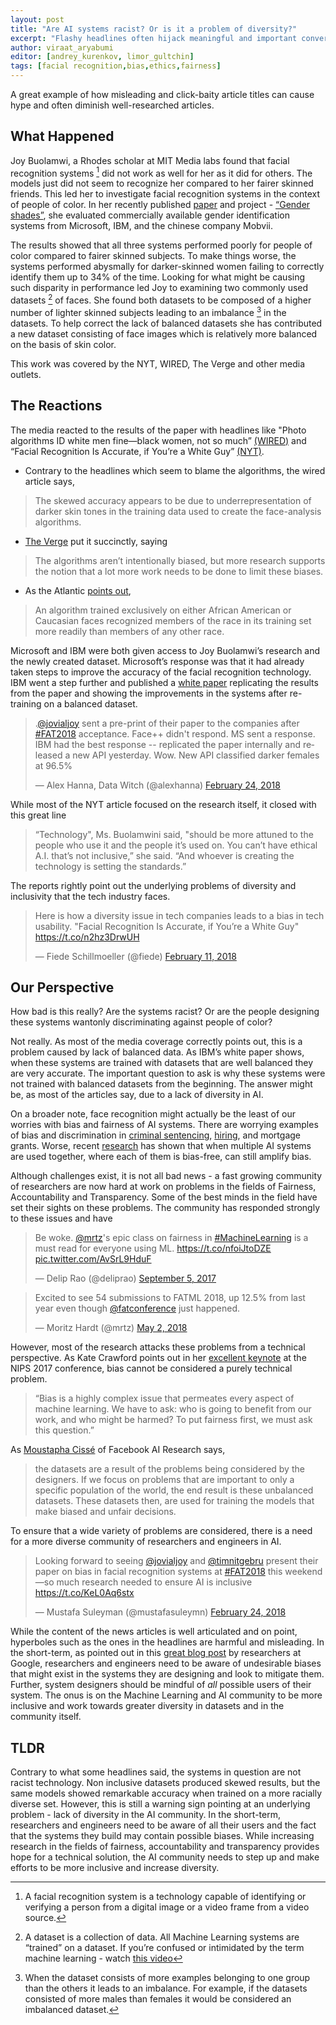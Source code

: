 ```yaml
---
layout: post
title: "Are AI systems racist? Or is it a problem of diversity?"
excerpt: "Flashy headlines often hijack meaningful and important conversations, even when the articles are solid. Who reads the fine print anyway?"
author: viraat_aryabumi
editor: [andrey_kurenkov, limor_gultchin]
tags: [facial recognition,bias,ethics,fairness]
---
```


A great example of how misleading and click-baity article titles can cause hype and often diminish well-researched articles. 


## What Happened

Joy Buolamwi, a Rhodes scholar at MIT Media labs found that facial recognition systems [^frexplainer] did not work as well for her as it did for others. The models just did not seem to recognize her compared to her fairer skinned friends. This led her to investigate facial recognition systems in the context of people of color. In her recently published [paper](http://proceedings.mlr.press/v81/buolamwini18a/buolamwini18a.pdf) and project - [“Gender shades”](http://gendershades.org), she evaluated commercially available gender identification systems from Microsoft, IBM, and the chinese company Mobvii. 

The results showed that all three systems performed poorly for people of color compared to fairer skinned subjects. To make things worse, the systems performed abysmally for darker-skinned women failing to correctly identify them up to 34% of the time. Looking for what might be causing such disparity in performance led Joy to examining two commonly used datasets [^datasetexplainer] of faces. She found both datasets to be composed of a higher number of lighter skinned subjects leading to an imbalance [^imbalance] in the datasets. To help correct the lack of balanced datasets she has contributed a new dataset consisting of face images which is relatively more balanced on the basis of skin color. 

This work was covered by the NYT, WIRED, The Verge and other media outlets. 


## The Reactions

The media reacted to the results of the paper with headlines like "Photo algorithms ID white men fine—black women, not so much” [(WIRED)](https://www.wired.com/story/photo-algorithms-id-white-men-fineblack-women-not-so-much) and “Facial Recognition Is Accurate, if You’re a White Guy” [(NYT)](https://www.nytimes.com/2018/02/09/technology/facial-recognition-race-artificial-intelligence.html). 

* Contrary to the headlines which seem to blame the algorithms, the wired article says, 
> The skewed accuracy appears to be due to underrepresentation of darker skin tones in the training data used to create the face-analysis algorithms.

* [The Verge](https://www.theverge.com/2018/2/11/17001218/facial-recognition-software-accuracy-technology-mit-white-men-black-women-error) put it succinctly, saying 
> The algorithms aren’t intentionally biased, but more research supports the notion that a lot more work needs to be done to limit these biases.

* As the Atlantic [points out](https://www.theatlantic.com/technology/archive/2016/04/the-underlying-bias-of-facial-recognition-systems/476991/), 
>An algorithm trained exclusively on either African American or Caucasian faces recognized members of the race in its training set more readily than members of any other race.

Microsoft and IBM were both given access to Joy Buolamwi’s research and the newly created dataset. Microsoft’s response was that it had already taken steps to improve the accuracy of the facial recognition technology. IBM went a step further and published a [white paper](https://www.ibm.com/blogs/research/2018/02/mitigating-bias-ai-models/
) replicating the results from the paper and showing the improvements in the systems after re-training on a balanced dataset. 

<blockquote class="twitter-tweet" data-lang="en"><p lang="en" dir="ltr">.<a href="https://twitter.com/jovialjoy?ref_src=twsrc%5Etfw">@jovialjoy</a> sent a pre-print of their paper to the companies after <a href="https://twitter.com/hashtag/FAT2018?src=hash&amp;ref_src=twsrc%5Etfw">#FAT2018</a> acceptance. Face++ didn&#39;t respond. MS sent a response. IBM had the best response -- replicated the paper internally and released a new API yesterday. Wow. New API classified darker females at 96.5%</p>&mdash; Alex Hanna, Data Witch (@alexhanna) <a href="https://twitter.com/alexhanna/status/967434590494355456?ref_src=twsrc%5Etfw">February 24, 2018</a></blockquote> <script async src="https://platform.twitter.com/widgets.js" charset="utf-8"></script> 

While most of the NYT article focused on the research itself, it closed with this great line 
> “Technology", Ms. Buolamwini said, "should be more attuned to the people who use it and the people it’s used on.
You can’t have ethical A.I. that’s not inclusive,” she said. “And whoever is creating the technology is setting the standards.”

The reports rightly point out the underlying problems of diversity and inclusivity that the tech industry faces. 

<blockquote class="twitter-tweet" data-lang="en"><p lang="en" dir="ltr">Here is how a diversity issue in tech companies leads to a bias in tech usability. &quot;Facial Recognition Is Accurate, if You’re a White Guy&quot; <a href="https://t.co/n2hz3DrwUH">https://t.co/n2hz3DrwUH</a></p>&mdash; Fiede Schillmoeller (@fiede) <a href="https://twitter.com/fiede/status/962835998999658496?ref_src=twsrc%5Etfw">February 11, 2018</a></blockquote> <script async src="https://platform.twitter.com/widgets.js" charset="utf-8"></script> 

## Our Perspective

How bad is this really? Are the systems racist? Or are the people designing these systems wantonly discriminating against people of color?

Not really. As most of the media coverage correctly points out, this is a problem caused by lack of balanced data. As IBM’s white paper shows, when these systems are trained with datasets that are well balanced they are very accurate. The important question to ask is why these systems were not trained with balanced datasets from the beginning. The answer might be, as most of the articles say, due to a lack of diversity in AI. 

On a broader note, face recognition might actually be the least of our worries with bias and fairness of AI systems. There are worrying examples of bias and discrimination in [criminal sentencing](https://www.propublica.org/article/machine-bias-risk-assessments-in-criminal-sentencing), [hiring](https://work.qz.com/1098954/ai-is-the-future-of-hiring-but-it-could-introduce-bias-if-were-not-careful/), and mortgage grants. Worse, recent [research](http://arxiv.org/abs/1707.00391) has shown that when multiple AI systems are used together, where each of them is bias-free, can still amplify bias. 

Although challenges exist, it is not all bad news - a fast growing community of researchers are now hard at work on problems in the fields of Fairness, Accountability and Transparency. Some of the best minds in the field have set their sights on these problems. The community has responded strongly to these issues and have 

<blockquote class="twitter-tweet" data-lang="en"><p lang="en" dir="ltr">Be woke. <a href="https://twitter.com/mrtz?ref_src=twsrc%5Etfw">@mrtz</a>&#39;s epic class on fairness in <a href="https://twitter.com/hashtag/MachineLearning?src=hash&amp;ref_src=twsrc%5Etfw">#MachineLearning</a> is a must read for everyone using ML. <a href="https://t.co/nfoiJtoDZE">https://t.co/nfoiJtoDZE</a> <a href="https://t.co/AvSrL9HduF">pic.twitter.com/AvSrL9HduF</a></p>&mdash; Delip Rao (@deliprao) <a href="https://twitter.com/deliprao/status/904892267869093888?ref_src=twsrc%5Etfw">September 5, 2017</a></blockquote> <script async src="https://platform.twitter.com/widgets.js" charset="utf-8"></script> 


<blockquote class="twitter-tweet" data-lang="en"><p lang="en" dir="ltr">Excited to see 54 submissions to FATML 2018, up 12.5% from last year even though <a href="https://twitter.com/fatconference?ref_src=twsrc%5Etfw">@fatconference</a> just happened.</p>&mdash; Moritz Hardt (@mrtz) <a href="https://twitter.com/mrtz/status/991699500593922048?ref_src=twsrc%5Etfw">May 2, 2018</a></blockquote> <script async src="https://platform.twitter.com/widgets.js" charset="utf-8"></script> 

However, most of the research attacks these problems from a technical perspective. As Kate Crawford points out in her [excellent keynote]( https://www.youtube.com/watch?v=fMym_BKWQzk
) at the NIPS 2017 conference, bias cannot be considered a purely technical problem.

> “Bias is a highly complex issue that permeates every aspect of machine learning. We have to ask: who is going to benefit from our work, and who might be harmed? To put fairness first, we must ask this question.”

As [Moustapha Cissé](https://twimlai.com/twiml-talk-108-security-safety-ai-adversarial-examples-bias-trust-moustapha-cisse/) of Facebook AI Research says,
> the datasets are a result of the problems being considered by the designers. If we focus on problems that are important to only a specific population of the world, the end result is these unbalanced datasets. These datasets then, are used for training the models that make biased and unfair decisions.

To ensure that a wide variety of problems are considered, there is a need for a more diverse community of researchers and engineers in AI.

<blockquote class="twitter-tweet" data-lang="en"><p lang="en" dir="ltr">Looking forward to seeing <a href="https://twitter.com/jovialjoy?ref_src=twsrc%5Etfw">@jovialjoy</a> and <a href="https://twitter.com/timnitGebru?ref_src=twsrc%5Etfw">@timnitgebru</a> present their paper on bias in facial recognition systems at <a href="https://twitter.com/hashtag/FAT2018?src=hash&amp;ref_src=twsrc%5Etfw">#FAT2018</a> this weekend—so much research needed to ensure AI is inclusive <a href="https://t.co/KeL0Aq6stx">https://t.co/KeL0Aq6stx</a></p>&mdash; Mustafa Suleyman (@mustafasuleymn) <a href="https://twitter.com/mustafasuleymn/status/967235628776742913?ref_src=twsrc%5Etfw">February 24, 2018</a></blockquote> <script async src="https://platform.twitter.com/widgets.js" charset="utf-8"></script> 


While the content of the news articles is well articulated and on point, hyperboles such as the ones in the headlines are harmful and misleading. In the short-term, as pointed out in this [great blog post](https://developers.googleblog.com/2018/04/text-embedding-models-contain-bias.html) by researchers at Google, researchers and engineers need to be aware of undesirable biases that might exist in the systems they are designing and look to mitigate them. Further, system designers should be mindful of *all* possible users of their system. The onus is on the Machine Learning and AI community to be more inclusive and work towards greater diversity in datasets and in the community itself.


## TLDR

Contrary to what some headlines said, the systems in question are not racist technology.  Non inclusive datasets produced skewed results, but the same models showed remarkable accuracy when trained on a more racially diverse set. However, this is still a warning sign pointing at an underlying problem - lack of diversity in the AI community. In the short-term, researchers and engineers need to be aware of all their users and the fact that the systems they build may contain possible biases. While increasing research in the fields of fairness, accountability and transparency provides hope for a technical solution, the AI community needs to step up and make efforts to be more inclusive and increase diversity. 

[^frexplainer]: A facial recognition system is a technology capable of identifying or verifying a person from a digital image or a video frame from a video source.
[^datasetexplainer]: A dataset is a collection of data. All Machine Learning systems are “trained” on a dataset. If you’re confused or intimidated by the term machine learning - watch [this video](https://www.youtube.com/watch?v=f_uwKZIAeM0)
[^imbalance]: When the dataset consists of more examples belonging to one group than the others it leads to an imbalance. For example, if the datasets consisted of more males than females it would be considered an imbalanced dataset.

